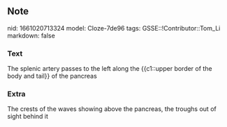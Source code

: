 ## Note
nid: 1661020713324
model: Cloze-7de96
tags: GSSE::!Contributor::Tom_Li
markdown: false

### Text
<div>
  The splenic artery passes to the left along the {{c1::upper
  border of the body and tail}} of the pancreas
</div>

### Extra
The crests of the waves showing above the pancreas, the troughs out of sight behind it
